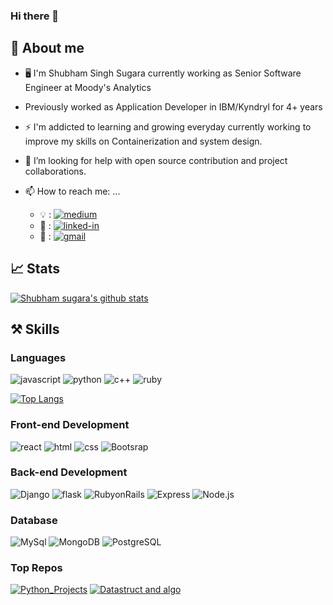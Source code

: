 ### Hi there 👋

                             
## 🚀 About me

- 🖥️ I'm  Shubham Singh Sugara currently working as Senior Software Engineer at Moody's Analytics
-  Previously worked as Application Developer in IBM/Kyndryl for 4+ years
      
- ⚡ I'm addicted to learning and growing everyday currently working to improve my skills on Containerization and system design. 

- 🤔 I’m looking for help with open source contribution and project collaborations.

- 📫 How to reach me: ...
  - 💡 : [![medium](https://img.shields.io/badge/medium-000000?style=for-the-badge&logo=medium&logoColor=white)](https://medium.com/@shubhamsugara22)
  - 🏢 : [![linked-in](https://img.shields.io/badge/Linked_In-0077B5?style=for-the-badge&logo=LinkedIn&logoColor=white)](https://www.linkedin.com/in/shubham-sugara-475487ba)
  - 📧 : [![gmail](https://img.shields.io/badge/Gmail-D14836?style=for-the-badge&logo=Gmail&logoColor=white)](mailto:shubhamsugara22@gmail.com)
 
 
 ## 📈 Stats

[![Shubham sugara's github stats](https://github-readme-stats.vercel.app/api?username=shubhamsugara22&count_private=true&show_icons=true&theme=gotham&hide_rank=false)](https://github.com/anuraghazra/github-readme-stats)

## ⚒️ Skills

### Languages
![javascript](https://img.shields.io/badge/JavaScript-323330?style=for-the-badge&logo=javascript&logoColor=F7DF1E)
![python](https://img.shields.io/badge/Python-3776AB?style=for-the-badge&logo=python&logoColor=white)
![c++](https://img.shields.io/badge/C%2B%2B-00599C?style=for-the-badge&logo=c%2B%2B&logoColor=white)
![ruby](https://img.shields.io/badge/Ruby-CC342D?style=for-the-badge&logo=ruby&logoColor=white)

[![Top Langs](https://github-readme-stats.vercel.app/api/top-langs/?username=shubhamsugara22&langs_count=4)](https://github.com/anuraghazra/github-readme-stats)

### Front-end Development
![react](https://img.shields.io/badge/React-20232A?style=for-the-badge&logo=react&logoColor=61DAFB)
![html](https://img.shields.io/badge/HTML5-E34F26?style=for-the-badge&logo=html5&logoColor=white)
![css](https://img.shields.io/badge/CSS3-1572B6?style=for-the-badge&logo=css3&logoColor=white)
![Bootsrap](https://img.shields.io/badge/Bootstrap-563D7C?style=for-the-badge&logo=bootstrap&logoColor=white)

### Back-end Development
![Django](https://img.shields.io/badge/Django-092E20?style=for-the-badge&logo=django&logoColor=white)
![flask](https://img.shields.io/badge/Flask-000000?style=for-the-badge&logo=flask&logoColor=white)
![RubyonRails](https://img.shields.io/badge/Ruby_on_Rails-CC0000?style=for-the-badge&logo=ruby-on-rails&logoColor=white)
![Express](https://img.shields.io/badge/Express.js-404D59?style=for-the-badge)
![Node.js](https://img.shields.io/badge/Node.js-43853D?style=for-the-badge&logo=node.js&logoColor=white)


### Database
![MySql](https://img.shields.io/badge/MySQL-00000F?style=for-the-badge&logo=mysql&logoColor=white)
![MongoDB](https://img.shields.io/badge/MongoDB-4EA94B?style=for-the-badge&logo=mongodb&logoColor=white)
![PostgreSQL](https://img.shields.io/badge/PostgreSQL-316192?style=for-the-badge&logo=postgresql&logoColor=white)

### Top Repos

[![Python_Projects](https://github-readme-stats.vercel.app/api/pin/?username=shubhamsugara22&repo=python-pro)](https://github.com/anuraghazra/github-readme-stats)
[![Datastruct and algo](https://github-readme-stats.vercel.app/api/pin/?username=shubhamsugara22&repo=-data_structure_and-_-_algo)](https://github.com/anuraghazra/github-readme-stats)
